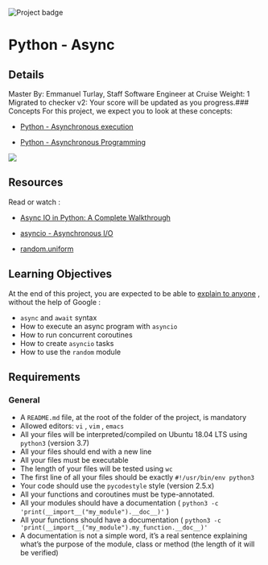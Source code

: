  ![Project badge](https://intranet.hbtn.io/assets/pathway/006_color-21d9dd12a952c0dcfa9471902c922dde2a053f71943f7645391458f701eeec29.png) 
# Python - Async
## Details
Master By: Emmanuel Turlay, Staff Software Engineer at Cruise Weight: 1 Migrated to checker v2: Your score will be updated as you progress.### Concepts
For this project, we expect you to look at these concepts:
* [Python - Asynchronous execution](https://intranet.hbtn.io/concepts/1173) 

* [Python - Asynchronous Programming](https://intranet.hbtn.io/concepts/1174) 

 ![](https://s3.eu-west-3.amazonaws.com/hbtn.intranet/uploads/medias/2019/12/4aeaa9c3cb1f316c05c4.png?X-Amz-Algorithm=AWS4-HMAC-SHA256&X-Amz-Credential=AKIA4MYA5JM5DUTZGMZG%2F20240816%2Feu-west-3%2Fs3%2Faws4_request&X-Amz-Date=20240816T193411Z&X-Amz-Expires=86400&X-Amz-SignedHeaders=host&X-Amz-Signature=a27978ddeedea6dd139a3a3b43b6988ab5a65990ad9695577d7c707788b14b8c) 

## Resources
Read or watch :
* [Async IO in Python: A Complete Walkthrough](https://intranet.hbtn.io/rltoken/IDv2YZ5p7QHF5SxYZBMGdQ) 

* [asyncio - Asynchronous I/O](https://intranet.hbtn.io/rltoken/1neoNd8gRS_mn52IQd5WTQ) 

* [random.uniform](https://intranet.hbtn.io/rltoken/XTxPUx9tDxZ51zhIUrSvPw) 

## Learning Objectives
At the end of this project, you are expected to be able to  [explain to anyone](https://intranet.hbtn.io/rltoken/tPcivo9_iizt6VTAvNcqow) 
 ,  without the help of Google :
*  ` async `  and  ` await `  syntax
* How to execute an async program with  ` asyncio ` 
* How to run concurrent coroutines
* How to create  ` asyncio `  tasks
* How to use the  ` random `  module
## Requirements
### General
* A  ` README.md `  file, at the root of the folder of the project, is mandatory
* Allowed editors:  ` vi ` ,  ` vim ` ,  ` emacs ` 
* All your files will be interpreted/compiled on Ubuntu 18.04 LTS using  ` python3 `  (version 3.7)
* All your files should end with a new line
* All your files must be executable
* The length of your files will be tested using  ` wc ` 
* The first line of all your files should be exactly  ` #!/usr/bin/env python3 ` 
* Your code should use the  ` pycodestyle `  style (version 2.5.x)
* All your functions and coroutines must be type-annotated.
* All your modules should have a documentation ( ` python3 -c 'print(__import__("my_module").__doc__)' ` )
* All your functions should have a documentation ( ` python3 -c 'print(__import__("my_module").my_function.__doc__)' ` 
* A documentation is not a simple word, it’s a real sentence explaining what’s the purpose of the module, class or method (the length of it will be verified)